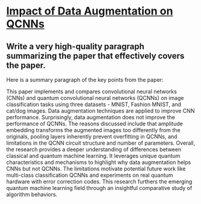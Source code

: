 # [Impact of Data Augmentation on QCNNs](https://arxiv.org/abs/2312.00358)

## Write a very high-quality paragraph summarizing the paper that effectively covers the paper.

 Here is a summary paragraph of the key points from the paper:

This paper implements and compares convolutional neural networks (CNNs) and quantum convolutional neural networks (QCNNs) on image classification tasks using three datasets - MNIST, Fashion MNIST, and cat/dog images. Data augmentation techniques are applied to improve CNN performance. Surprisingly, data augmentation does not improve the performance of QCNNs. The reasons discussed include that amplitude embedding transforms the augmented images too differently from the originals, pooling layers inherently prevent overfitting in QCNNs, and limitations in the QCNN circuit structure and number of parameters. Overall, the research provides a deeper understanding of differences between classical and quantum machine learning. It leverages unique quantum characteristics and mechanisms to highlight why data augmentation helps CNNs but not QCNNs. The limitations motivate potential future work like multi-class classification QCNNs and experiments on real quantum hardware with error correction codes. This research furthers the emerging quantum machine learning field through an insightful comparative study of algorithm behaviors.
